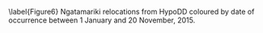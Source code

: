 \label{Figure6} Ngatamariki relocations from HypoDD coloured by date of occurrence between 1 January and 20 November, 2015.